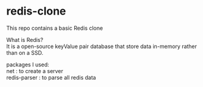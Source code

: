 # redis-clone
This repo contains a basic Redis clone

What is Redis? <br>
It is a open-source keyValue pair database that store data in-memory rather than on a SSD.

packages I used: <br>
net :  to create a server <br>
redis-parser : to parse all redis data
